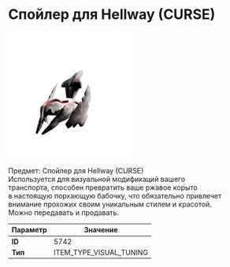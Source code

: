# Спойлер для Hellway (CURSE)

![Item Image](../img/5742.webp?raw=true)

Предмет: Спойлер для Hellway (CURSE)<br>Используется для визуальной модификаций вашего<br>транспорта, способен превратить ваше ржавое корыто<br>в настоящую порхающую бабочку, что обязательно привлечет<br>внимание прохожих своим уникальным стилем и красотой.<br>Можно передавать и продавать.


| Параметр | Значение |
|----------|----------|
| **ID** | 5742 |
| **Тип** | ITEM_TYPE_VISUAL_TUNING |

